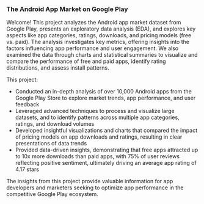 ### The Android App Market on Google Play

Welcome! This project analyzes the Android app market dataset from Google Play, presents an exploratory data analysis (EDA), and explores key aspects like app categories, ratings, downloads, and pricing models (free vs. paid). The analysis investigates key metrics, offering insights into the factors influencing app performance and user engagement. We also examined the data through charts and statistical summaries to visualize and compare the performance of free and paid apps, identify rating distributions, and assess install patterns.

This project:
- Conducted an in-depth analysis of over 10,000 Android apps from the Google Play Store to explore market trends, app performance, and user feedback
- Leveraged advanced techniques to process and visualize large datasets, and to identify patterns across multiple app categories, ratings, and download volumes
- Developed insightful visualizations and charts that compared the impact of pricing models on app downloads and ratings, resulting in clear presentations of data trends
- Provided data-driven insights, demonstrating that free apps attracted up to 10x more downloads than paid apps, with 75% of user reviews reflecting positive sentiment, ultimately driving an average app rating of 4.17 stars

The insights from this project provide valuable information for app developers and marketers seeking to optimize app performance in the competitive Google Play ecosystem.
